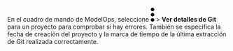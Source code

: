 En el cuadro de mando de ModelOps, seleccione ![kebab menu](Images/zsz1597101912145.svg) \> **Ver detalles de Git** para un proyecto para comprobar si hay errores. También se especifica la fecha de creación del proyecto y la marca de tiempo de la última extracción de Git realizada correctamente.
